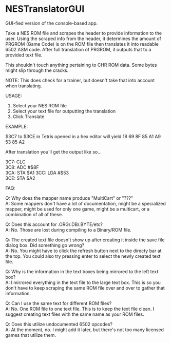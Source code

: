 # NESTranslatorGUI
GUI-fied version of the console-based app. 

Take a NES ROM file and scrapes the header to provide information to the user.
Using the scraped info from the header, it determines the amount of PRGROM (Game Code) is on the ROM file then translates it into readable 6502 ASM code.
After full translation of PRGROM, it outputs that to a provided text file. 

This shouldn't touch anything pertaining to CHR ROM data. Some bytes might slip through the cracks. 


NOTE: This does check for a trainer, but doesn't take that into account when translating.


USAGE:
1. Select your NES ROM file
2. Select your text file for outputting the translation
3. Click Translate


EXAMPLE:

$3C7 to $3CE in Tetris opened in a hex editor will yield 
18 69 8F 85 A1 A9 53 85 A2

After translation you'll get the output like so...

3C7: CLC   
3C8: ADC    #$8F  
3CA: STA    $A1  
3CC: LDA    #$53  
3CE: STA    $A2  


FAQ:

Q: Why does the mapper name produce "MultiCart" or "???"  
A: Some mappers don't have a lot of documentation, might be a specialized mapper, might be used for only one game, might be a multicart, or a combination of all of these. 

Q: Does this account for .ORG/.DB/.BYTE/etc?  
A: No. Those are lost during compiling to a Binary/ROM file. 

Q: The created text file doesn't show up after creating it inside the save file dialog box. Did something go wrong?  
A: No. You might have to click the refresh button next to the directy bar at the top. You could also try pressing enter to select the newly created text file.

Q: Why is the information in the text boxes being mirrored to the left text box?  
A: I mirrored everything in the text file to the large text box. This is so you don't have to keep scraping the same ROM file over and over to gather that information.

Q: Can I use the same text for different ROM files?  
A: No. One ROM file to one text file. This is to keep the text file clean. I suggest creating text files with the same name as your ROM files. 

Q: Does this utilize undocumented 6502 opcodes?  
A: At the moment, no. I might add it later, but there's not too many licensed games that utilize them. 
